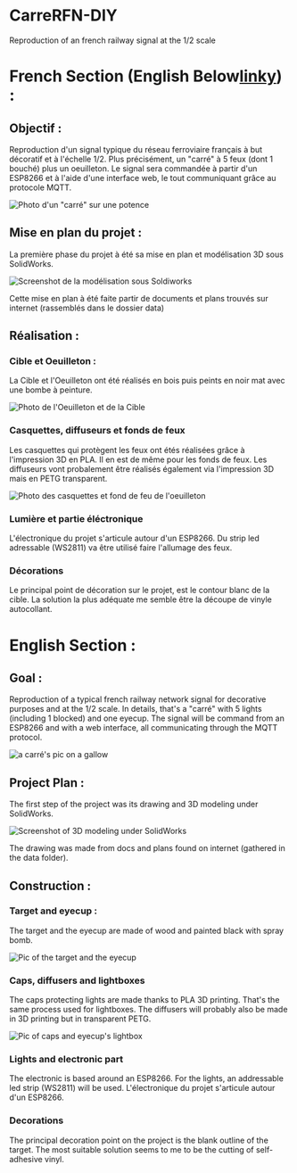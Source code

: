 # CarreRFN-DIY

Reproduction of an french railway signal at the 1/2 scale

# French Section (English Below[linky](https://github.com/b84500/CarreRFN-DIY/blob/main/README.md#english-section-)) :
## Objectif :
Reproduction d'un signal typique du réseau ferroviaire français à but décoratif
et à l'échelle 1/2.
Plus précisément, un "carré" à 5 feux (dont 1 bouché) plus un oeuilleton.
Le signal sera commandée à partir d'un ESP8266 et à l'aide d'une interface web, le tout
communiquant grâce au protocole MQTT.

![Photo d'un "carré" sur une potence](https://github.com/b84500/CarreRFN-DIY/blob/main/img/carrePot.jpg)

## Mise en plan du projet :
La première phase du projet à été sa mise en plan et modélisation 3D sous SolidWorks.

![Screenshot de la modélisation sous Soldiworks](https://github.com/b84500/CarreRFN-DIY/blob/main/img/CarreSLDW.PNG)

Cette mise en plan à été faite partir de documents et plans trouvés sur internet
(rassemblés dans le dossier data)

## Réalisation :
### Cible et Oeuilleton :
La Cible et l'Oeuilleton ont été réalisés en bois puis peints en noir mat avec une bombe à peinture.

![Photo de l'Oeuilleton et de la Cible](https://github.com/b84500/CarreRFN-DIY/blob/main/img/carre&oeuilt.png)

### Casquettes, diffuseurs et fonds de feux
Les casquettes qui protègent les feux ont étés réalisées grâce à l'impression 3D en PLA.
Il en est de même pour les fonds de feux. Les diffuseurs vont probalement être réalisés
également via l'impression 3D mais en PETG transparent.

![Photo des casquettes et fond de feu de l'oeuilleton](https://github.com/b84500/CarreRFN-DIY/blob/main/img/casquettes+fdfOeuilt.png)

### Lumière et partie éléctronique
L'électronique du projet s'articule autour d'un ESP8266. Du strip led adressable (WS2811) va
être utilisé faire l'allumage des feux.

### Décorations
Le principal point de décoration sur le projet, est le contour blanc de la cible. La solution
la plus adéquate me semble être la découpe de vinyle autocollant.

# English Section :
## Goal :
Reproduction of a typical french railway network signal for decorative purposes and at the 1/2 scale.
In details, that's a "carré" with 5 lights (including 1 blocked) and one eyecup.
The signal will be command from an ESP8266 and with a web interface, all communicating through the MQTT protocol.

![a carré's pic on a gallow](https://github.com/b84500/CarreRFN-DIY/blob/main/img/carrePot.jpg)

## Project Plan :
The first step of the project was its drawing and 3D modeling under SolidWorks.

![Screenshot of 3D modeling under SolidWorks](https://github.com/b84500/CarreRFN-DIY/blob/main/img/CarreSLDW.PNG)

The drawing was made from docs and plans found on internet (gathered in the data folder).

## Construction :
### Target and eyecup :
The target and the eyecup are made of wood and painted black with spray bomb.

![Pic of the target and the eyecup](https://github.com/b84500/CarreRFN-DIY/blob/main/img/carre&oeuilt.png)

### Caps, diffusers and lightboxes
The caps protecting lights are made thanks to PLA 3D printing. That's the same process used for lightboxes.
The diffusers will probably also be made in 3D printing but in transparent PETG.

![Pic of caps and eyecup's lightbox](https://github.com/b84500/CarreRFN-DIY/blob/main/img/casquettes+fdfOeuilt.png)

### Lights and electronic part
The electronic is based around an ESP8266. For the lights, an addressable led strip (WS2811) will be used.
L'électronique du projet s'articule autour d'un ESP8266.

### Decorations
The principal decoration point on the project is the blank outline of the target. The most suitable solution seems to me
to be the cutting of self-adhesive vinyl.
